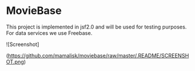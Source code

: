 MovieBase
========

This project is implemented in jsf2.0 and will be used for testing purposes. For data services we use Freebase.

![Screenshot]

(https://github.com/mamalisk/moviebase/raw/master/.README/SCREENSHOT.png)
